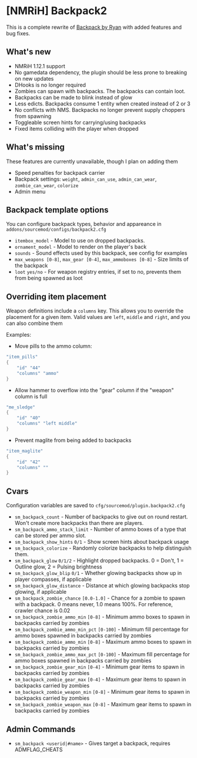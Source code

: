 # [NMRiH] Backpack2
This is a complete rewrite of [Backpack by Ryan](https://forums.alliedmods.net/showthread.php?t=308217) with added features and bug fixes.

## What's new

- NMRiH 1.12.1 support
- No gamedata dependency, the plugin should be less prone to breaking on new updates
- DHooks is no longer required
- Zombies can spawn with backpacks. The backpacks can contain loot.
- Backpacks can be made to blink instead of glow
- Less edicts. Backpacks consume 1 entity when created instead of 2 or 3
- No conflicts with NMS. Backpacks no longer prevent supply choppers from spawning
- Toggleable screen hints for carrying/using backpacks
- Fixed items colliding with the player when dropped

## What's missing

These features are currently unavailable, though I plan on adding them

- Speed penalties for backpack carrier
- Backpack settings: `weight`, `admin_can_use`, `admin_can_wear`, `zombie_can_wear`, `colorize`
- Admin menu

## Backpack template options

You can configure backpack types, behavior and appareance in `addons/sourcemod/configs/backpack2.cfg`

- `itembox_model` - Model to use on dropped backpacks.
- `ornament_model`  - Model to render on the player's back
- `sounds` - Sound effects used by this backpack, see config for examples
- `max_weapons [0-8]`, `max_gear [0-4]`, `max_ammoboxes [0-8]` - Size limits of the backpack
- `loot` `yes/no` - For weapon registry entries, if set to no, prevents them from being spawned as loot

## Overriding item placement

Weapon definitions include a `columns` key. This allows you to override the placement for a given item.
Valid values are `left`, `middle` and `right`, and you can also combine them

Examples: 

- Move pills to the ammo column:
```cpp
"item_pills"
{
	"id" "44"
	"columns" "ammo"
}
```

- Allow hammer to overflow into the "gear" column if the "weapon" column is full
```cpp
"me_sledge"
{
	"id" "40"
	"columns" "left middle"
}
```

- Prevent maglite from being added to backpacks
```cpp
"item_maglite"
{
	"id" "42"
	"columns" ""
}
```
## Cvars

Configuration variables are saved to `cfg/sourcemod/plugin.backpack2.cfg`

- `sm_backpack_count` - Number of backpacks to give out on round restart. Won't create more backpacks than there are players.
- `sm_backpack_ammo_stack_limit` - Number of ammo boxes of a type that can be stored per ammo slot.
- `sm_backpack_show_hints` `0/1` - Show screen hints about backpack usage
- `sm_backpack_colorize` - Randomly colorize backpacks to help distinguish them.
- `sm_backpack_glow` `0/1/2` - Highlight dropped backpacks. 0 = Don't, 1 = Outline glow, 2 = Pulsing brightness
- `sm_backpack_glow_blip` `0/1` - Whether glowing backpacks show up in player compasses, if applicable
- `sm_backpack_glow_distance` - Distance at which glowing backpacks stop glowing, if applicable
- `sm_backpack_zombie_chance` `[0.0-1.0]` - Chance for a zombie to spawn with a backpack. 0 means never, 1.0 means 100%. For reference, crawler chance is 0.02
- `sm_backpack_zombie_ammo_min` `[0-8]` - Minimum ammo boxes to spawn in backpacks carried by zombies
- `sm_backpack_zombie_ammo_min_pct` `[0-100]` - Minimum fill percentage for ammo boxes spawned in backpacks carried by zombies
- `sm_backpack_zombie_ammo_min` `[0-8]` - Maximum ammo boxes to spawn in backpacks carried by zombies
- `sm_backpack_zombie_ammo_max_pct` `[0-100]` - Maximum fill percentage for ammo boxes spawned in backpacks carried by zombies
- `sm_backpack_zombie_gear_min` `[0-4]` - Minimum gear items to spawn in backpacks carried by zombies
- `sm_backpack_zombie_gear_max` `[0-4]` - Maximum gear items to spawn in backpacks carried by zombies
- `sm_backpack_zombie_weapon_min` `[0-8]` - Minimum gear items to spawn in backpacks carried by zombies
- `sm_backpack_zombie_weapon_max` `[0-8]` - Maximum gear items to spawn in backpacks carried by zombies

## Admin Commands

- `sm_backpack <userid|#name>` - Gives target a backpack, requires ADMFLAG_CHEATS
